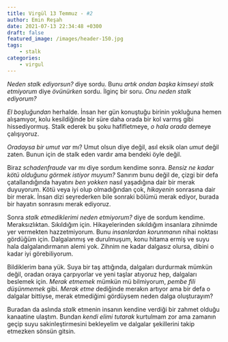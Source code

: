 ```yaml
---
title: Virgül 13 Temmuz - #2 
author: Emin Reşah
date: 2021-07-13 22:34:48 +0300
draft: false
featured_image: /images/header-150.jpg
tags:
    - stalk
categories:
    - virgul
---
```


*Neden stalk ediyorsun?* diye sordu. Bunu *artık ondan başka kimseyi stalk
etmiyorum* diye *övünürken* sordu. İlginç bir soru. *Onu neden stalk ediyorum?*

*El boşluğundan* herhalde. İnsan her gün konuştuğu birinin yokluğuna hemen
alışamıyor, kolu kesildiğinde bir süre daha orada bir kol varmış gibi
hissediyormuş. Stalk ederek bu şoku hafifletmeye, *o hala orada* demeye
çalışıyoruz. 

*Oradaysa bir umut var* mı? Umut olsun diye değil, asıl eksik olan *umut* değil
zaten. Bunun için de stalk eden vardır ama bendeki öyle değil. 

Biraz *schadenfraude* var mı diye sordum kendime sonra. *Bensiz ne kadar kötü
olduğunu görmek istiyor muyum?* Sanırım bunu değil de, çizgi bir defa
çatallandığında hayatını *ben yokken* nasıl yaşadığına dair bir merak
duyuyorum. Kötü veya iyi olup olmadığından çok, *hikayenin* sonrasına dair bir
merak. İnsan dizi seyrederken bile sonraki bölümü merak ediyor, burada bir
hayatın sonrasını merak ediyoruz. 

Sonra *stalk etmediklerimi neden etmiyorum?* diye de sordum kendime.
Meraksızlıktan. Sıkıldığım için. Hikayelerinden sıkıldığım insanlara zihnimde
yer vermekten hazzetmiyorum. Bunu *insanlardan korunmanın* nihai noktası
gördüğüm için. Dalgalanmış ve durulmuşum, konu hitama ermiş ve suyu hala
dalgalandırmanın alemi yok. Zihnim ne kadar dalgasız olursa, dibini o kadar iyi
görebiliyorum. 

Bildiklerim bana yük. Suya bir taş attığında, dalgaları durdurmak mümkün değil,
oradan oraya çarpıyorlar ve yeni taşlar atıyoruz hep, dalgaları beslemek için.
*Merak etmemek* mümkün mü bilmiyorum, *pembe fili düşünmemek* gibi. *Merak
etme* dediğinde merakın artıyor ama bir defa o dalgalar bittiyse, merak
etmediğimi gördüysem neden dalga oluşturayım?

Buradan da aslında *stalk* etmenin insanın kendine verdiği bir zahmet olduğu
kanaatine ulaştım. Bundan *kendi elimi tutarak* kurtulmam zor ama zamanın geçip
suyu sakinleştirmesini bekleyelim ve dalgalar şekillerini takip etmezken sönsün
gitsin. 
